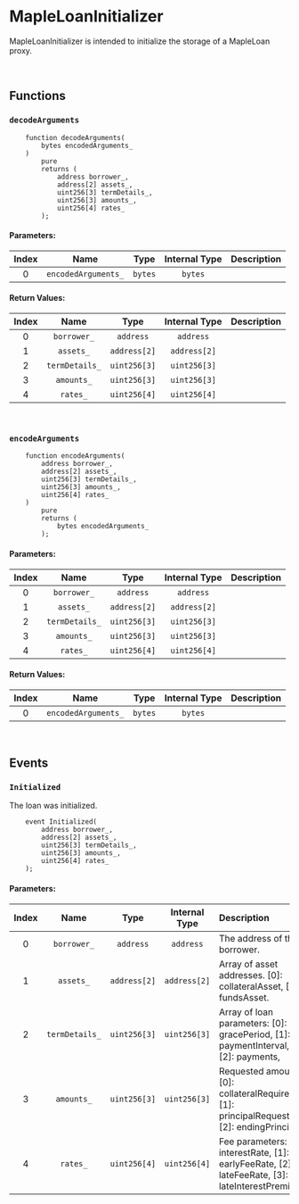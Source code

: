 # MapleLoanInitializer

MapleLoanInitializer is intended to initialize the storage of a MapleLoan proxy.

<br />


## Functions

### `decodeArguments`



```solidity
    function decodeArguments(
        bytes encodedArguments_
    )
        pure
        returns (
            address borrower_,
            address[2] assets_,
            uint256[3] termDetails_,
            uint256[3] amounts_,
            uint256[4] rates_
        );
```

#### Parameters:
| Index | Name | Type | Internal Type | Description |
| :---: | :--: | :--: | :-----------: | :---------- |
| 0 | `encodedArguments_` | `bytes` | `bytes` |  |


#### Return Values:
| Index | Name | Type | Internal Type | Description |
| :---: | :--: | :--: | :-----------: | :---------- |
| 0 | `borrower_` | `address` | `address` |  |
| 1 | `assets_` | `address[2]` | `address[2]` |  |
| 2 | `termDetails_` | `uint256[3]` | `uint256[3]` |  |
| 3 | `amounts_` | `uint256[3]` | `uint256[3]` |  |
| 4 | `rates_` | `uint256[4]` | `uint256[4]` |  |


<br />

### `encodeArguments`



```solidity
    function encodeArguments(
        address borrower_,
        address[2] assets_,
        uint256[3] termDetails_,
        uint256[3] amounts_,
        uint256[4] rates_
    )
        pure
        returns (
            bytes encodedArguments_
        );
```

#### Parameters:
| Index | Name | Type | Internal Type | Description |
| :---: | :--: | :--: | :-----------: | :---------- |
| 0 | `borrower_` | `address` | `address` |  |
| 1 | `assets_` | `address[2]` | `address[2]` |  |
| 2 | `termDetails_` | `uint256[3]` | `uint256[3]` |  |
| 3 | `amounts_` | `uint256[3]` | `uint256[3]` |  |
| 4 | `rates_` | `uint256[4]` | `uint256[4]` |  |


#### Return Values:
| Index | Name | Type | Internal Type | Description |
| :---: | :--: | :--: | :-----------: | :---------- |
| 0 | `encodedArguments_` | `bytes` | `bytes` |  |


<br />


## Events

### `Initialized`

The loan was initialized.

```solidity
    event Initialized(
        address borrower_,
        address[2] assets_,
        uint256[3] termDetails_,
        uint256[3] amounts_,
        uint256[4] rates_
    );
```

#### Parameters:
| Index | Name | Type | Internal Type | Description |
| :---: | :--: | :--: | :-----------: | :---------- |
| 0 | `borrower_` | `address` | `address` | The address of the borrower. |
| 1 | `assets_` | `address[2]` | `address[2]` | Array of asset addresses.                          [0]: collateralAsset,                          [1]: fundsAsset. |
| 2 | `termDetails_` | `uint256[3]` | `uint256[3]` | Array of loan parameters:                          [0]: gracePeriod,                          [1]: paymentInterval,                          [2]: payments, |
| 3 | `amounts_` | `uint256[3]` | `uint256[3]` | Requested amounts:                          [0]: collateralRequired,                          [1]: principalRequested,                          [2]: endingPrincipal. |
| 4 | `rates_` | `uint256[4]` | `uint256[4]` | Fee parameters:                          [0]: interestRate,                          [1]: earlyFeeRate,                          [2]: lateFeeRate,                          [3]: lateInterestPremium. |

<br />

